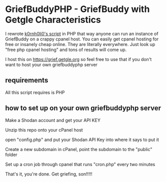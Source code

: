# GriefBuddyPHP - GriefBuddy with Getgle Characteristics

I rewrote [k0rnh0li0's script](https://github.com/k0rnh0li0/GriefBuddy) in PHP that way anyone can run an instance of GriefBuddy on a crappy cpanel host.  You can easily get cpanel hosting for free or insanely cheap online. They are literally everywhere.  Just look up "free php cpanel hosting" and tons of results will come up.  

I host this on https://grief.getgle.org so feel free to use that if you don't want to host your own griefbuddyphp server

## requirements

All this script requires is PHP

## how to set up on your own griefbuddyphp server

Make a Shodan account and get your API KEY

Unzip this repo onto your cPanel host

open "config.php" and put your Shodan API Key into where it says to put it

Create a new subdomain in cPanel, point the subdomain to the "public" folder

Set up a cron job through cpanel that runs "cron.php" every two minutes

That's it, you're done.  Get griefing, son!!!!!
